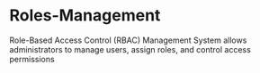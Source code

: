 # Roles-Management
Role-Based Access Control (RBAC) Management System allows administrators to manage users, assign roles, and control access permissions
